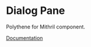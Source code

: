 # Dialog Pane

Polythene for Mithril component.

[Documentation](https://github.com/ArthurClemens/polythene/blob/master/packages/docs/components/mithril/dialog.md)
